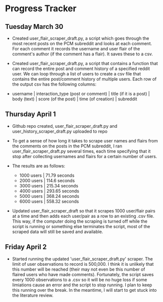 # Progress Tracker 

## Tuesday March 30

* Created user_flair_scraper_draft.py, a script which goes through the most recent posts on the PCM subreddit and looks at each comment. For each comment it records the username and user flair of the comment's author (if the comment has a flair). It saves these to a csv. 

* Created user_flair_scraper_draft.py, a script that contains a function that can record the entire post and comment history of a specified reddit user. We can loop through a list of users to create a csv file that contains the entire post/comment history of multiple users. Each row of the output csv has the following columns:
* username | interaction_type (post or comment) | title (if it is a post) | body (text) | score (of the post) | time (of creation) | subreddit


## Thursday April 1 

* Github repo created, user_flair_scraper_draft.py and user_history_scraper_draft.py uploaded to repo

* To get a sense of how long it takes to scrape user names and flairs from the comments on the posts in the PCM subreddit, I ran user_flair_scraper_draft.py  several times, each time specifying that it stop after collecting usernames and flairs for a certain number of users.
* The results are as follows: 
    * 1000 users | 71.79 seconds
    * 2000 users | 114.6 seconds
    * 3000 users | 215.34 seconds
    * 4000 users | 293.65 seconds
    * 5000 users | 368.24 seconds
    * 6000 users | 558.32 seconds
    
* Updated user_flair_scraper_draft so that it scrapes 1000 user/flair pairs at a time and then adds each user/pair as a row to an existing .csv file. This way, if the computer doing the scraping is turned off while the script is running or something else terminates the script, most of the scraped data will still be saved and available.

## Friday April 2

* Started running the updated 'user_flair_scraper_draft.py' scraper. The limit of user observations to record is 500,000. I think it is unlikely that this number will be reached (their may not even be this number of flaired users who have made comments). Fortunately, the script saves every 1000 observations to a .csv so it will be no huge loss if some limiations cause an error and the script to stop running. I plan to keep this running over the break. In the meantime, I will start to get stuck into the literature review. 
